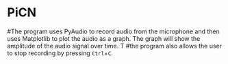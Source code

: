 # PiCN
#The program uses PyAudio to record audio from the microphone and then uses Matplotlib to plot the audio as a graph. The graph will show the amplitude of the audio signal over time. T
#the program also allows the user to stop recording by pressing `Ctrl`+`C`.
